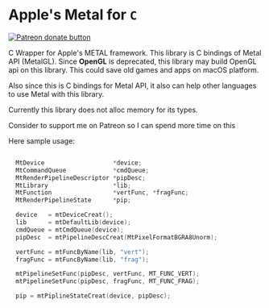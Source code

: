 # Apple's Metal for `C`

<span class="badge-patreon"><a href="https://www.patreon.com/recp" title="Donate to this project using Patreon"><img src="https://img.shields.io/badge/patreon-donate-yellow.svg" alt="Patreon donate button" /></a></span>

C Wrapper for Apple's METAL framework. This library is C bindings of Metal API (MetalGL). Since **OpenGL** is deprecated, this library may build OpenGL api on this library. This could save old games and apps on macOS platform.

Also since this is C bindings for Metal API, it also can help other languages to use Metal with this library. 

Currently this library does not alloc memory for its types.

Consider to support me on Patreon so I can spend more time on this

Here sample usage:

```C

  MtDevice                   *device;
  MtCommandQueue             *cmdQueue;
  MtRenderPipelineDescriptor *pipDesc;
  MtLibrary                  *lib;
  MtFunction                 *vertFunc, *fragFunc;
  MtRenderPipelineState      *pip;

  device   = mtDeviceCreat();
  lib      = mtDefaultLib(device);
  cmdQueue = mtCmdQueue(device);
  pipDesc  = mtPipelineDescCreat(MtPixelFormatBGRA8Unorm);

  vertFunc = mtFuncByName(lib, "vert");
  fragFunc = mtFuncByName(lib, "frag");

  mtPipelineSetFunc(pipDesc, vertFunc, MT_FUNC_VERT);
  mtPipelineSetFunc(pipDesc, fragFunc, MT_FUNC_FRAG);

  pip = mtPiplineStateCreat(device, pipDesc);
  
```
